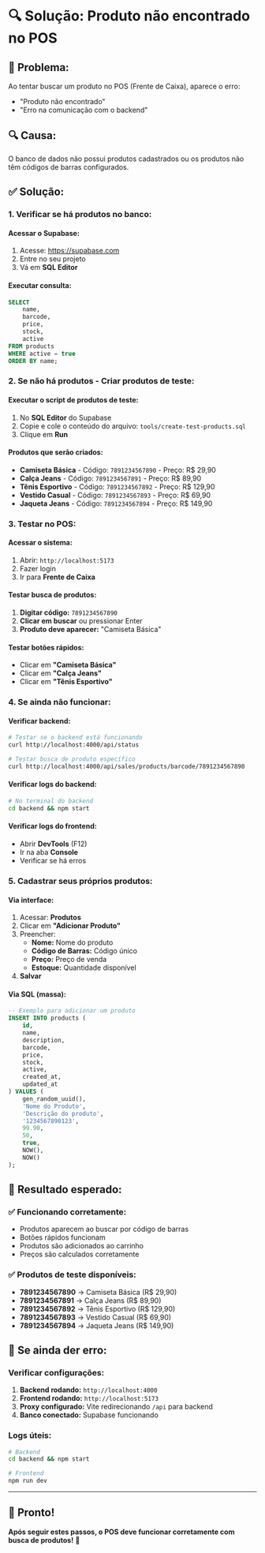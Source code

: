 # 🔍 Solução: Produto não encontrado no POS

## 🎯 **Problema:**
Ao tentar buscar um produto no POS (Frente de Caixa), aparece o erro:
- "Produto não encontrado"
- "Erro na comunicação com o backend"

## 🔍 **Causa:**
O banco de dados não possui produtos cadastrados ou os produtos não têm códigos de barras configurados.

## ✅ **Solução:**

### **1. Verificar se há produtos no banco:**

#### **Acessar o Supabase:**
1. Acesse: https://supabase.com
2. Entre no seu projeto
3. Vá em **SQL Editor**

#### **Executar consulta:**
```sql
SELECT 
    name,
    barcode,
    price,
    stock,
    active
FROM products 
WHERE active = true
ORDER BY name;
```

### **2. Se não há produtos - Criar produtos de teste:**

#### **Executar o script de produtos de teste:**
1. No **SQL Editor** do Supabase
2. Copie e cole o conteúdo do arquivo: `tools/create-test-products.sql`
3. Clique em **Run**

#### **Produtos que serão criados:**
- **Camiseta Básica** - Código: `7891234567890` - Preço: R$ 29,90
- **Calça Jeans** - Código: `7891234567891` - Preço: R$ 89,90
- **Tênis Esportivo** - Código: `7891234567892` - Preço: R$ 129,90
- **Vestido Casual** - Código: `7891234567893` - Preço: R$ 69,90
- **Jaqueta Jeans** - Código: `7891234567894` - Preço: R$ 149,90

### **3. Testar no POS:**

#### **Acessar o sistema:**
1. Abrir: `http://localhost:5173`
2. Fazer login
3. Ir para **Frente de Caixa**

#### **Testar busca de produtos:**
1. **Digitar código:** `7891234567890`
2. **Clicar em buscar** ou pressionar Enter
3. **Produto deve aparecer:** "Camiseta Básica"

#### **Testar botões rápidos:**
- Clicar em **"Camiseta Básica"**
- Clicar em **"Calça Jeans"**
- Clicar em **"Tênis Esportivo"**

### **4. Se ainda não funcionar:**

#### **Verificar backend:**
```bash
# Testar se o backend está funcionando
curl http://localhost:4000/api/status

# Testar busca de produto específico
curl http://localhost:4000/api/sales/products/barcode/7891234567890
```

#### **Verificar logs do backend:**
```bash
# No terminal do backend
cd backend && npm start
```

#### **Verificar logs do frontend:**
- Abrir **DevTools** (F12)
- Ir na aba **Console**
- Verificar se há erros

### **5. Cadastrar seus próprios produtos:**

#### **Via interface:**
1. Acessar: **Produtos**
2. Clicar em **"Adicionar Produto"**
3. Preencher:
   - **Nome:** Nome do produto
   - **Código de Barras:** Código único
   - **Preço:** Preço de venda
   - **Estoque:** Quantidade disponível
4. **Salvar**

#### **Via SQL (massa):**
```sql
-- Exemplo para adicionar um produto
INSERT INTO products (
    id,
    name,
    description,
    barcode,
    price,
    stock,
    active,
    created_at,
    updated_at
) VALUES (
    gen_random_uuid(),
    'Nome do Produto',
    'Descrição do produto',
    '1234567890123',
    99.90,
    50,
    true,
    NOW(),
    NOW()
);
```

## 🎯 **Resultado esperado:**

### **✅ Funcionando corretamente:**
- Produtos aparecem ao buscar por código de barras
- Botões rápidos funcionam
- Produtos são adicionados ao carrinho
- Preços são calculados corretamente

### **✅ Produtos de teste disponíveis:**
- **7891234567890** → Camiseta Básica (R$ 29,90)
- **7891234567891** → Calça Jeans (R$ 89,90)
- **7891234567892** → Tênis Esportivo (R$ 129,90)
- **7891234567893** → Vestido Casual (R$ 69,90)
- **7891234567894** → Jaqueta Jeans (R$ 149,90)

## 🚨 **Se ainda der erro:**

### **Verificar configurações:**
1. **Backend rodando:** `http://localhost:4000`
2. **Frontend rodando:** `http://localhost:5173`
3. **Proxy configurado:** Vite redirecionando `/api` para backend
4. **Banco conectado:** Supabase funcionando

### **Logs úteis:**
```bash
# Backend
cd backend && npm start

# Frontend
npm run dev
```

---

## 🎉 **Pronto!**

**Após seguir estes passos, o POS deve funcionar corretamente com busca de produtos!** 🚀 